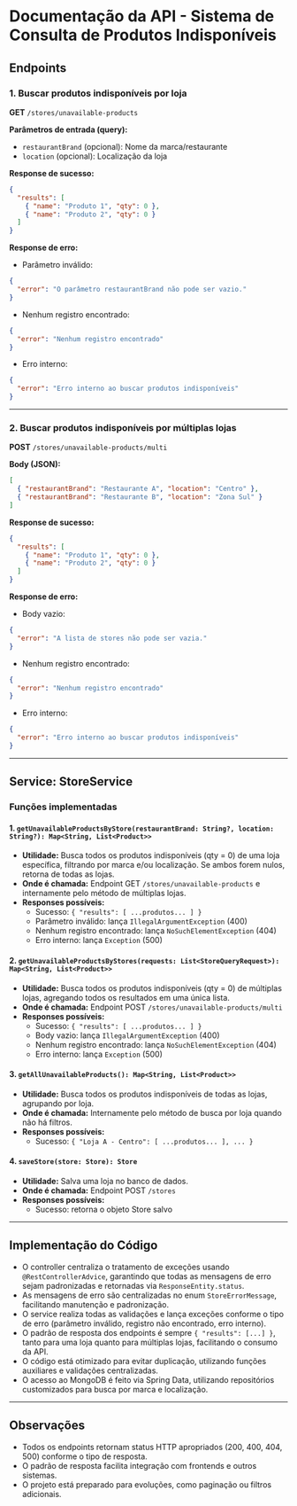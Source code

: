 # Documentação da API - Sistema de Consulta de Produtos Indisponíveis

## Endpoints

### 1. Buscar produtos indisponíveis por loja
**GET** `/stores/unavailable-products`

**Parâmetros de entrada (query):**
- `restaurantBrand` (opcional): Nome da marca/restaurante
- `location` (opcional): Localização da loja

**Response de sucesso:**
```json
{
  "results": [
    { "name": "Produto 1", "qty": 0 },
    { "name": "Produto 2", "qty": 0 }
  ]
}
```

**Response de erro:**
- Parâmetro inválido:
```json
{
  "error": "O parâmetro restaurantBrand não pode ser vazio."
}
```
- Nenhum registro encontrado:
```json
{
  "error": "Nenhum registro encontrado"
}
```
- Erro interno:
```json
{
  "error": "Erro interno ao buscar produtos indisponíveis"
}
```

---

### 2. Buscar produtos indisponíveis por múltiplas lojas
**POST** `/stores/unavailable-products/multi`

**Body (JSON):**
```json
[
  { "restaurantBrand": "Restaurante A", "location": "Centro" },
  { "restaurantBrand": "Restaurante B", "location": "Zona Sul" }
]
```

**Response de sucesso:**
```json
{
  "results": [
    { "name": "Produto 1", "qty": 0 },
    { "name": "Produto 2", "qty": 0 }
  ]
}
```

**Response de erro:**
- Body vazio:
```json
{
  "error": "A lista de stores não pode ser vazia."
}
```
- Nenhum registro encontrado:
```json
{
  "error": "Nenhum registro encontrado"
}
```
- Erro interno:
```json
{
  "error": "Erro interno ao buscar produtos indisponíveis"
}
```

---

## Service: StoreService

### Funções implementadas

#### 1. `getUnavailableProductsByStore(restaurantBrand: String?, location: String?): Map<String, List<Product>>`
- **Utilidade:** Busca todos os produtos indisponíveis (qty = 0) de uma loja específica, filtrando por marca e/ou localização. Se ambos forem nulos, retorna de todas as lojas.
- **Onde é chamada:** Endpoint GET `/stores/unavailable-products` e internamente pelo método de múltiplas lojas.
- **Responses possíveis:**
  - Sucesso: `{ "results": [ ...produtos... ] }`
  - Parâmetro inválido: lança `IllegalArgumentException` (400)
  - Nenhum registro encontrado: lança `NoSuchElementException` (404)
  - Erro interno: lança `Exception` (500)

#### 2. `getUnavailableProductsByStores(requests: List<StoreQueryRequest>): Map<String, List<Product>>`
- **Utilidade:** Busca todos os produtos indisponíveis (qty = 0) de múltiplas lojas, agregando todos os resultados em uma única lista.
- **Onde é chamada:** Endpoint POST `/stores/unavailable-products/multi`
- **Responses possíveis:**
  - Sucesso: `{ "results": [ ...produtos... ] }`
  - Body vazio: lança `IllegalArgumentException` (400)
  - Nenhum registro encontrado: lança `NoSuchElementException` (404)
  - Erro interno: lança `Exception` (500)

#### 3. `getAllUnavailableProducts(): Map<String, List<Product>>`
- **Utilidade:** Busca todos os produtos indisponíveis de todas as lojas, agrupando por loja.
- **Onde é chamada:** Internamente pelo método de busca por loja quando não há filtros.
- **Responses possíveis:**
  - Sucesso: `{ "Loja A - Centro": [ ...produtos... ], ... }`

#### 4. `saveStore(store: Store): Store`
- **Utilidade:** Salva uma loja no banco de dados.
- **Onde é chamada:** Endpoint POST `/stores`
- **Responses possíveis:**
  - Sucesso: retorna o objeto Store salvo

---

## Implementação do Código

- O controller centraliza o tratamento de exceções usando `@RestControllerAdvice`, garantindo que todas as mensagens de erro sejam padronizadas e retornadas via `ResponseEntity.status`.
- As mensagens de erro são centralizadas no enum `StoreErrorMessage`, facilitando manutenção e padronização.
- O service realiza todas as validações e lança exceções conforme o tipo de erro (parâmetro inválido, registro não encontrado, erro interno).
- O padrão de resposta dos endpoints é sempre `{ "results": [...] }`, tanto para uma loja quanto para múltiplas lojas, facilitando o consumo da API.
- O código está otimizado para evitar duplicação, utilizando funções auxiliares e validações centralizadas.
- O acesso ao MongoDB é feito via Spring Data, utilizando repositórios customizados para busca por marca e localização.

---

## Observações
- Todos os endpoints retornam status HTTP apropriados (200, 400, 404, 500) conforme o tipo de resposta.
- O padrão de resposta facilita integração com frontends e outros sistemas.
- O projeto está preparado para evoluções, como paginação ou filtros adicionais.

